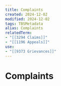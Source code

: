 ```yaml
---
title: Complaints
created: 2024-12-02
modified: 2024-12-02
tags: TBSMetadata
alias: Complaints
relatedTerm:
- "[[3294 Claims]]"
- "[[1196 Appeals]]"
use:
- "[[9373 Grievances]]"
---
```

# Complaints
